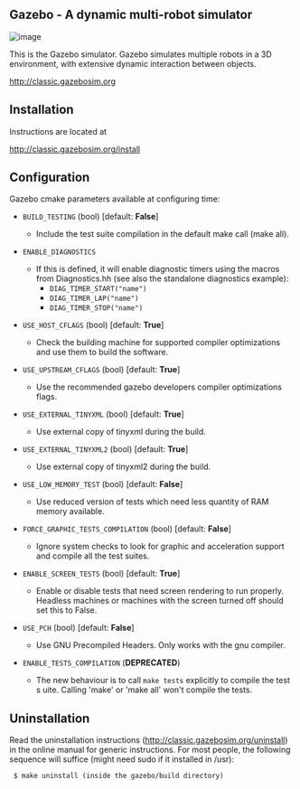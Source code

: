 Gazebo - A dynamic multi-robot simulator
----------------------------------------
![image](https://user-images.githubusercontent.com/10261903/174557418-1a83fbb7-e12b-4edb-b99f-5aaf8eed5cae.png)

This is the Gazebo simulator.  Gazebo simulates multiple robots in a
3D environment, with extensive dynamic interaction between objects.

  http://classic.gazebosim.org

Installation
------------
Instructions are located at

  http://classic.gazebosim.org/install

Configuration
------------
Gazebo cmake parameters available at configuring time:


 - `BUILD_TESTING` (bool) [default: **False**]

    - Include the test suite compilation in the default make call (make all).
 - `ENABLE_DIAGNOSTICS`
   - If this is defined, it will enable diagnostic timers using the macros
     from Diagnostics.hh (see also the standalone diagnostics example):
      - `DIAG_TIMER_START("name")`
      - `DIAG_TIMER_LAP("name")`
      - `DIAG_TIMER_STOP("name")`
 - `USE_HOST_CFLAGS` (bool) [default: **True**]
      - Check the building machine for supported compiler optimizations and use
        them to build the software.
 - `USE_UPSTREAM_CFLAGS` (bool) [default: **True**]
      - Use the recommended gazebo developers compiler optimizations flags.
 - `USE_EXTERNAL_TINYXML` (bool) [default: **True**]
    - Use external copy of tinyxml during the build.
 - `USE_EXTERNAL_TINYXML2` (bool) [default: **True**]
      - Use external copy of tinyxml2 during the build.
 - `USE_LOW_MEMORY_TEST` (bool) [default: **False**]
      - Use reduced version of tests which need less quantity of RAM memory
        available.
 -  `FORCE_GRAPHIC_TESTS_COMPILATION`  (bool) [default: **False**]
      - Ignore system checks to look for graphic and acceleration support and
        compile all the test suites.
 - `ENABLE_SCREEN_TESTS` (bool) [default: **True**]
      - Enable or disable tests that need screen rendering to run properly.
        Headless machines or machines with the screen turned off should set this to
        False.
 -  `USE_PCH`  (bool) [default: **False**]
      - Use GNU Precompiled Headers. Only works with the gnu compiler.

 - `ENABLE_TESTS_COMPILATION` (**DEPRECATED**)
      - The new behaviour is to call `make tests` explicitly to compile the test
   s    uite. Calling 'make' or 'make all' won't compile the tests.

Uninstallation
--------------
Read the uninstallation instructions (http://classic.gazebosim.org/uninstall) in the
online manual for generic instructions.  For most people, the following
sequence will suffice (might need sudo if it installed in /usr):

     $ make uninstall (inside the gazebo/build directory)
